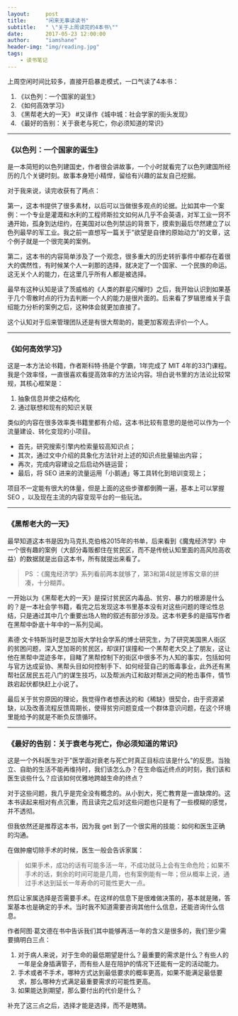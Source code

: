 ```yaml
---
layout:     post
title:      "闲来无事读读书"
subtitle:   " \"关于上周读完的4本书\""
date:       2017-05-23 12:00:00
author:     "iamshane"
header-img: "img/reading.jpg"
tags:
    - 读书笔记
---
```




上周空闲时间比较多，直接开启暴走模式，一口气读了4本书：

1. 《以色列：一个国家的诞生》
2. 《如何高效学习》
3. 《黑帮老大的一天》 #又译作《城中城：社会学家的街头发现》
4. 《最好的告别：关于衰老与死亡，你必须知道的常识》

---

### 《以色列：一个国家的诞生》

是一本简短的以色列建国史，作者很会讲故事，一个小时就看完了以色列建国所经历的几个关键时刻。故事本身短小精悍，留给有兴趣的盆友自己挖掘。

对于我来说，读完收获有了两点：

第一，这本书提供了很多素材，以后可以当做很多观点的论据。比如其中一个案例：一个专业是灌溉和水利的工程师斯拉文如何从几乎不会英语，对军工业一窍不通开始，孤身到达纽约，在美国对以色列禁运的背景下，摸索到最后尽然建立了以色列最早的军工业。我之前一直想写一篇关于"欲望是自律的原始动力"的文章，这个例子就是一个很完美的案例。

第二，这本书的内容简单涉及了一个观念，很多重大的历史转折事件中都存在着很大的偶然性，有时候某个人一刹那的选择，就决定了一个国家、一个民族的命运。这无关个人的能力，在这里几乎所有人都是被选择。

最早有这种认知是读了茨威格的《人类的群星闪耀时》之后，我开始认识到如果基于几个零散时点的行为去判断一个人的能力是很片面的。后来看了罗辑思维关于袁绍能力分析的案例之后，这种体会就更加直接了。

这个认知对于后来管理团队还是有很大帮助的，能更加客观去评价一个人。

---

### 《如何高效学习》

这是一本方法论书籍，作者斯科特·扬是个学霸，1年完成了 MIT 4年的33门课程。我是个效率怪，一直很喜欢看提高效率的方法论内容。坦白说书里的方法论比较常规，其核心框架是：

1. 抽象信息并使之结构化
2. 通过联想和现有的知识关联

类似的内容在很多效率类书籍里都有介绍，这本书比较有意思的是他可以作为一个流量建设、转化变现的小项目。

- 首先，研究搜索引擎内检索量较高知识点；
- 其次，通过文中介绍的具象化方法针对上述的知识点批量输出内容；
- 再次，完成内容建设之后启动外链运营；
- 最后，将 SEO 进来的流量运用「小鹅通」等工具转化到培训变现上；

项目不一定能有很大的体量，但是上面的这些步骤都倒腾一遍，基本上可以掌握 SEO ，以及现在主流的内容变现平台的一些玩法。

---

### 《黑帮老大的一天》

最早知道这本书是因为马克扎克伯格2015年的书单，后来看到《魔鬼经济学》中一个很有趣的案例（大部分毒贩都住在贫民区，而不是传统认知里面的高风险高收益）的数据就是出自这本书，所有就提出来看了。

>PS ：《魔鬼经济学》系列看前两本就够了，第3和第4就是博客文章的拼凑，十分糊弄。

一开始以为《黑帮老大的一天》是探讨贫民区内毒品、贫穷、暴力的根源是什么的？是一本社会学书籍，看完之后发现这本书里基本没有对这些问题的理论性总结，只是通过其中几个重要出场人物的叙述有部分涉及。这本书更多的是描写作者在黑帮中卧底十年中的一系列见闻。

素德·文卡特斯当时是芝加哥大学社会学系的博士研究生，为了研究美国黑人街区的贫困问题，深入芝加哥的贫民区，却误打误撞和一个黑帮老大交上了朋友，这让他在黑帮中混迹多年，目睹了黑帮控制下的街区中很多不为人知的事实，包括如何与官方达成妥协、黑帮头目如何控制手下、如何经营自己的贩毒事业，此外还有黑帮社区居民五花八门的谋生技巧，以及帮派内讧和敌对帮派之间的枪击事件，情节跌宕起伏都快赶上小说了。

最后关于贫穷原因的理论，我觉得作者想表达的和《稀缺》很契合，由于资源紧缺，以及改善流程反馈周期长，使得贫穷问题变成一个群体意识问题，在这个环境里能给予的就是不断负反馈循环。

---

### 《最好的告别：关于衰老与死亡，你必须知道的常识》

这是一个外科医生对于"医学面对衰老与死亡时真正目标应该是什么"的反思。当独立、自助的生活不能再维持时，我们该怎么办？在生命临近终点的时刻，我们该和医生谈些什么？应该如何优雅地跨越生命的终点？

对于这些问题，我几乎是完全没有概念的。从小到大，死亡教育是一直缺席的。这本书读起来相对有点沉重，而且读完之后对这些问题也只是有了一些模糊的感觉，并不透彻。

但我依然还是推荐这本书，因为我 get 到了一个很实用的技能：如何和医生正确的沟通。

在做肿瘤切除手术的时候，医生一般会告诉家属：

>如果手术，成功的话有可能多活一年，不成功就马上会有生命危险；如果不手术的话，剩余的时间可能是几周，也有案例能有一年；但从概率上说，通过手术达到延长一年寿命的可能性更大一点。

然后让家属选择是否需要手术。在这样的信息下是很难做决策的，基本就是赌，答案基本也是确定的手术。当时我不知道需要咨询其他什么信息，还能咨询什么信息。

作者阿图·葛文德在书中告诉我们其中能够再活一年的含义是很多的，我们至少需要搞明白三点：

1. 对于病人来说，对于生命的最低期望是什么？最重要的需求是什么？有些人的一年是全身插满管子，而有些人是在陪护的情况下还能有一定的活动能力。
2. 手术或者不手术，哪种方式达到最低要求的概率更高，如果不能满足最低要求，那么哪种方式满足最重要需求的可能性更高。
3. 如果能达到期望，那么要付出的代价是什么？

补充了这三点之后，选择才能是选择，而不是瞎猜。



